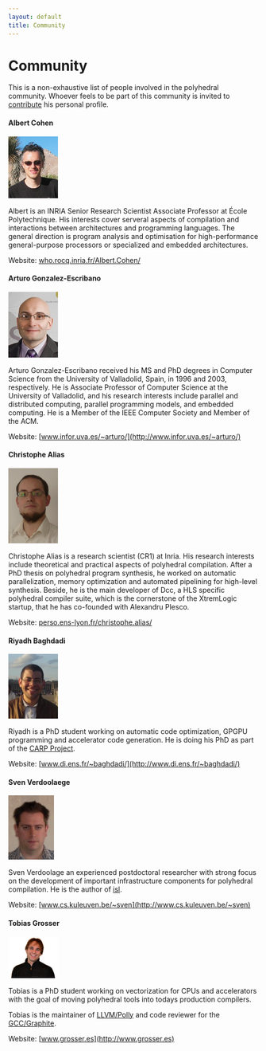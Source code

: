 ```yaml
---
layout: default
title: Community
---
```


Community
======

This is a non-exhaustive list of people involved in the polyhedral community.
Whoever feels to be part of this community is invited to
[contribute](/contribute.html) his personal profile.

#### Albert Cohen

![Albert Cohen](/images/people/cohen.jpg)

Albert is an INRIA Senior Research Scientist Associate Professor at École
Polytechnique. His interests cover serveral aspects of compilation and
interactions between architectures and programming languages. The general
direction is program analysis and optimisation for high-performance
general-purpose processors or specialized and embedded architectures. 

Website: [who.rocq.inria.fr/Albert.Cohen/](https://who.rocq.inria.fr/Albert.Cohen/)

#### Arturo Gonzalez-Escribano

![Arturo Gonzalez-Escribano](/images/people/arturo.jpg)

Arturo Gonzalez-Escribano received his MS and PhD degrees in Computer Science from the University of Valladolid, Spain, in 1996 and 2003, respectively. He is Associate Professor of Computer Science at the University of Valladolid, and his research interests include parallel and distributed computing, parallel programming models, and embedded computing. He is a Member of the IEEE Computer Society and Member of the ACM.

Website: [www.infor.uva.es/~arturo/](http://www.infor.uva.es/~arturo/)

#### Christophe Alias

![Christophe Alias](/images/people/alias.jpg)

Christophe Alias is a research scientist (CR1) at Inria. His research interests
include theoretical and practical aspects of polyhedral compilation. After a
PhD thesis on polyhedral program synthesis, he worked on automatic
parallelization, memory optimization and automated pipelining for high-level
synthesis.  Beside, he is the main developer of Dcc, a HLS specific polyhedral
compiler suite, which is the cornerstone of the XtremLogic startup, that he has
co-founded with Alexandru Plesco.

Website: [perso.ens-lyon.fr/christophe.alias/](perso.ens-lyon.fr/christophe.alias/)

#### Riyadh Baghdadi

![Riyadh Baghdadi](/images/people/baghdadi.jpg)

Riyadh is a PhD student working on automatic code optimization, GPGPU
programming and accelerator code generation.  He is doing his PhD as part of
the [CARP Project](http://carp.doc.ic.ac.uk/external/).

Website: [www.di.ens.fr/~baghdadi/](http://www.di.ens.fr/~baghdadi/)

#### Sven Verdoolaege

![Sven Verdoolaege](/images/people/verdoolaege.jpg)

Sven Verdoolage an experienced postdoctoral researcher with strong focus on the
development of important infrastructure components for polyhedral compilation.
He is the author of [isl](http://freecode.com/projects/isl).

Website: [www.cs.kuleuven.be/~sven](http://www.cs.kuleuven.be/~sven)

#### Tobias Grosser

![Tobias Grosser](/images/people/grosser.jpg) 

Tobias is a PhD student working on vectorization for CPUs and accelerators with
the goal of moving polyhedral tools into todays production compilers.

Tobias is the maintainer of [LLVM/Polly](http://polly.llvm.org) and code reviewer
for the [GCC/Graphite](http://gcc.gnu.org/wiki/Graphite-4.8).

Website: [www.grosser.es](http://www.grosser.es)

